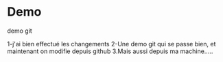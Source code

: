 ﻿# Demo
demo git

1-j'ai bien effectué les changements
2-Une demo git qui se passe bien,
et maintenant on modifie depuis github
3.Mais aussi depuis ma machine.....

